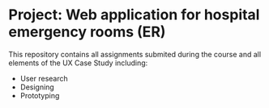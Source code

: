 # Project: Web application for hospital emergency rooms (ER)
This repository contains all assignments submited during the course and all elements of the UX Case Study including:
- User research
- Designing 
- Prototyping
